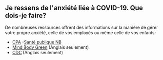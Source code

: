 ## Je ressens de l'anxiété liée à COVID-19. Que dois-je faire?

De nombreuses ressources offrent des informations sur la manière de gérer votre propre anxiété, celle de vos employés ou même celle de vos enfants:

- [CPA](https://cpa.ca/fr/covid-19/) -[Santé publique NB](https://www2.gnb.ca/content/gnb/fr/ministeres/bmhc/maladies_transmissibles/content/maladies_respiratoires/coronavirus/la-sante-mentale-et-ladaptation-psychologique-pendant-la-pandemi.html#enfants)
- [Mind Body Green](https://www.mindbodygreen.com/articles/how-to-calm-your-anxiety-about-coronavirus-in-90-seconds) (Anglais seulement)
- [CDC](https://www.cdc.gov/coronavirus/2019-ncov/prepare/managing-stress-anxiety.html?CDC_AA_refVal=https%3A%2F%2Fwww.cdc.gov%2Fcoronavirus%2F2019-ncov%2Fabout%2Fcoping.html) (Anglais seulement)
